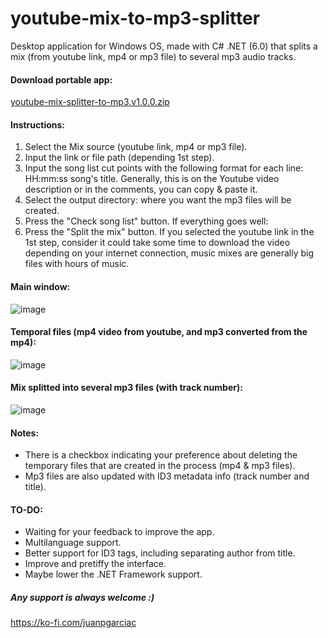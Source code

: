 # youtube-mix-to-mp3-splitter
Desktop application for Windows OS, made with C# .NET (6.0) that splits a mix (from youtube link, mp4 or mp3 file) to several mp3 audio tracks. 

#### Download portable app:
[youtube-mix-splitter-to-mp3.v1.0.0.zip](https://github.com/juanpgarciac/youtube-mix-splitter-to-mp3/files/8633813/youtube-mix-splitter-to-mp3.v1.0.0.zip)


#### Instructions:  

1) Select the Mix source (youtube link, mp4 or mp3 file).
2) Input the link or file path (depending 1st step).
3) Input the song list cut points with the following format for each line: HH:mm:ss song's title. Generally, this is on the Youtube video description or in the comments, you can copy & paste it. 
4) Select the output directory: where you want the mp3 files will be created.
5) Press the "Check song list" button. If everything goes well: 
6) Press the "Split the mix" button. If you selected the youtube link in the 1st step, consider it could take some time to download the video depending on your internet connection, music mixes are generally big files with hours of music. 

#### Main window:<br/>
![image](https://user-images.githubusercontent.com/6114482/166984232-60ea2ec9-f1f6-4e2b-92fb-cb9fb3f91631.png)

#### Temporal files (mp4 video from youtube, and mp3 converted from the mp4):<br/>
![image](https://user-images.githubusercontent.com/6114482/166988240-71749a46-dfc5-4ee7-87ad-768eb47944a3.png)

#### Mix splitted into several mp3 files (with track number):<br/>
![image](https://user-images.githubusercontent.com/6114482/166987344-563384ae-c8b2-4532-8fb1-5ca2a3063c18.png)


#### Notes: 
* There is a checkbox indicating your preference about deleting the temporary files that are created in the process (mp4 & mp3 files).
* Mp3 files are also updated with ID3 metadata info (track number and title). 

#### TO-DO:
* Waiting for your feedback to improve the app.
* Multilanguage support.
* Better support for ID3 tags, including separating author from title. 
* Improve and pretiffy the interface.
* Maybe lower the .NET Framework support. 


##### Any support is always welcome :)
https://ko-fi.com/juanpgarciac
